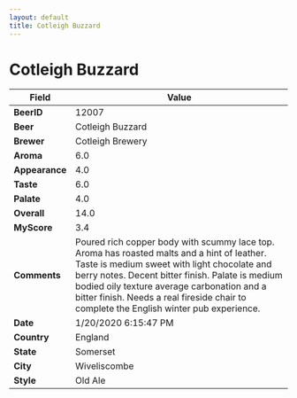 ```yaml
---
layout: default
title: Cotleigh Buzzard 
---
```


# Cotleigh Buzzard 

| Field         | Value     |
|---------------|-----------|
| **BeerID** | 12007 |
| **Beer** | Cotleigh Buzzard  |
| **Brewer** | Cotleigh Brewery |
| **Aroma** | 6.0 |
| **Appearance** | 4.0 |
| **Taste** | 6.0 |
| **Palate** | 4.0 |
| **Overall** | 14.0 |
| **MyScore** | 3.4 |
| **Comments** | Poured rich copper body with scummy lace top. Aroma has roasted malts and a hint of leather. Taste is medium sweet with light chocolate and berry notes. Decent bitter finish. Palate is medium bodied oily texture average carbonation and a bitter finish. Needs a real fireside chair to complete the English winter pub experience. |
| **Date** | 1/20/2020 6:15:47 PM |
| **Country** | England |
| **State** | Somerset |
| **City** | Wiveliscombe |
| **Style** | Old Ale |
